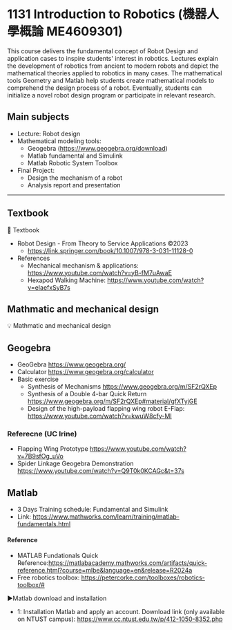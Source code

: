 # 1131 Introduction to Robotics (機器人學概論 ME4609301)
This course delivers the fundamental concept of Robot Design and application cases to inspire students' interest in robotics. Lectures explain the development of robotics from ancient to modern robots and depict the mathematical theories applied to robotics in many cases. The mathematical tools Geometry and Matlab help students create mathematical models to comprehend the design process of a robot. Eventually, students can initialize a novel robot design program or participate in relevant research.  
## Main subjects
- Lecture: Robot design
- Mathematical modeling tools: 
  - Geogebra (https://www.geogebra.org/download)
  - Matlab fundamental and Simulink
  - Matlab Robotic System Toolbox
- Final Project:
  - Design the mechanism of a robot
  - Analysis report and presentation
----------------------------------------------------------------------------------------------------------------------
## Textbook  
🔰 Textbook 
- Robot Design - From Theory to Service Applications ©2023
  - https://link.springer.com/book/10.1007/978-3-031-11128-0
- References
  - Mechanical mechanism & applications: https://www.youtube.com/watch?v=yB-fM7uAwaE
  - Hexapod Walking Machine: https://www.youtube.com/watch?v=eIaefxSyB7s
## Mathmatic and mechanical design   
💡 Mathmatic and mechanical design
## Geogebra
- GeoGebra https://www.geogebra.org/
- Calculator https://www.geogebra.org/calculator
- Basic exercise 
  - Synthesis of Mechanisms https://www.geogebra.org/m/SF2rQXEp
  - Synthesis of a Double 4-bar Quick Return https://www.geogebra.org/m/SF2rQXEp#material/gfXTyjGE
  - Design of the high-payload flapping wing robot E-Flap: https://www.youtube.com/watch?v=kwuW8cfy-MI
### Referecne (UC Irine)
- Flapping Wing Prototype  https://www.youtube.com/watch?v=7B9sfOg_uVo
- Spider Linkage Geogebra Demonstration https://www.youtube.com/watch?v=Q9T0k0KCAGc&t=37s

## Matlab 
- 3 Days Training schedule: Fundamental and Simulink
- Link: https://www.mathworks.com/learn/training/matlab-fundamentals.html

#### Reference
- MATLAB Fundationals Quick Reference:https://matlabacademy.mathworks.com/artifacts/quick-reference.html?course=mlbe&language=en&release=R2024a
- Free robotics toolbox: https://petercorke.com/toolboxes/robotics-toolbox/#

▶️Matlab download and installation
- 1: Installation Matlab and apply an account. 
Download link (only available on NTUST campus): https://www.cc.ntust.edu.tw/p/412-1050-8352.php

